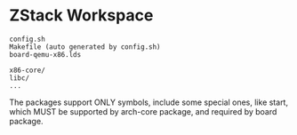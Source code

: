 # ZStack Workspace

	config.sh
	Makefile (auto generated by config.sh)
	board-qemu-x86.lds
	
	x86-core/
	libc/
	...
	
The packages support ONLY symbols, include some special ones, like start, which MUST be supported by arch-core package, and required by board package.
